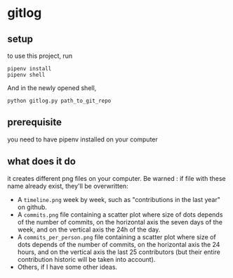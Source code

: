# gitlog

## setup
to use this project, run 

    pipenv install
    pipenv shell
    
And in the newly opened shell, 

    python gitlog.py path_to_git_repo
    
## prerequisite
you need to have pipenv installed on your computer

## what does it do
it creates different png files on your computer. Be warned : if file with 
these name already exist, they'll be overwritten:

- A ```timeline.png``` week by week, such as "contributions in the last year" on github.  
- A ```commits.png``` file containing a scatter plot where  size of dots depends of the number of commits, on the horizontal axis 
the seven days of the week, and on the vertical axis the 24h of the day.
- A ```commits_per_person.png``` file containing a scatter plot where  size of dots depends of the number of commits, on the horizontal axis 
the 24 hours, and on the vertical axis the last 25 contributors (but their entire contribution historic will be 
taken into account).
- Others, if I have some other ideas.
